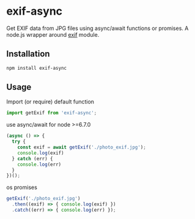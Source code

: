 # exif-async

Get EXIF data from JPG files using async/await functions or promises.
A node.js wrapper around [exif](https://www.npmjs.com/package/exif) module.

## Installation

```bash
npm install exif-async
```

## Usage

Import (or require) default function
```javascript
import getExif from 'exif-async';
```

use async/await for node >=6.7.0
```javascript
(async () => {
  try {
    const exif = await getExif('./photo_exif.jpg');
    console.log(exif)
  } catch (err) {
    console.log(err)
  }
})();
```

os promises
```javascript
getExif('./photo_exif.jpg')
  .then((exif) => { console.log(exif) })
  .catch((err) => { console.log(err) });
```

